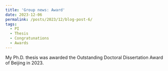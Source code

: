 ```yaml
---
title: 'Group news: Award'
date: 2023-12-06
permalink: /posts/2023/12/blog-post-6/
tags:
  - PI
  - Thesis
  - Congratunations
  - Awards
---
```


My Ph.D. thesis was awarded the Outstanding Doctoral Dissertation Award of Beijing in 2023.
